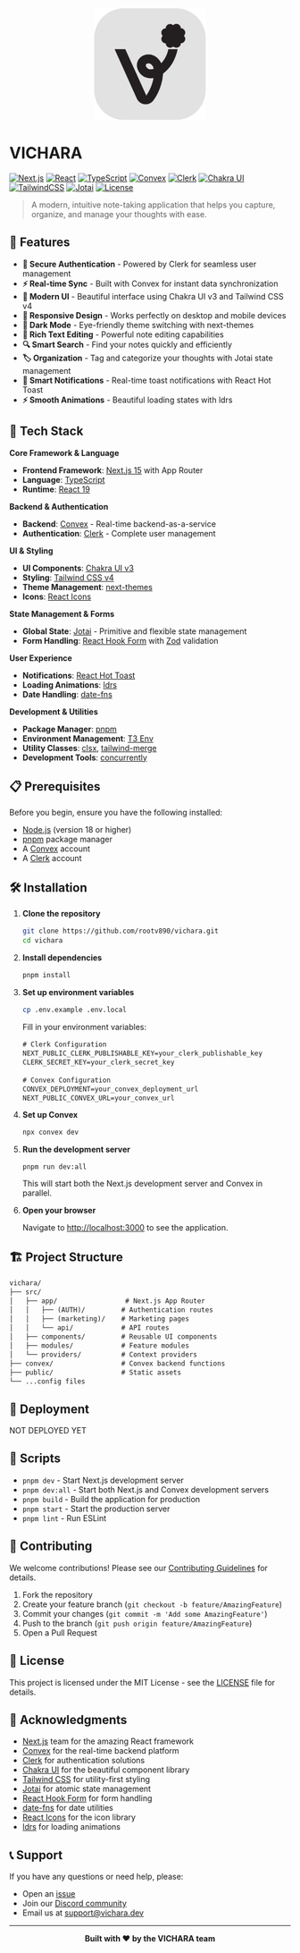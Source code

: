 <div align="center">
  <img src="./public/logo-light.svg" alt="VICHARA Logo" width="200" height="auto">
</div>

# VICHARA

[![Next.js](https://img.shields.io/badge/Next.js-15.4.6-black?style=for-the-badge&logo=next.js&logoColor=white)](https://nextjs.org/)
[![React](https://img.shields.io/badge/React-19.1.0-61DAFB?style=for-the-badge&logo=react&logoColor=black)](https://reactjs.org/)
[![TypeScript](https://img.shields.io/badge/TypeScript-5.x-3178C6?style=for-the-badge&logo=typescript&logoColor=white)](https://www.typescriptlang.org/)
[![Convex](https://img.shields.io/badge/Convex-1.25.4-FF6B6B?style=for-the-badge&logo=convex&logoColor=white)](https://convex.dev/)
[![Clerk](https://img.shields.io/badge/Clerk-6.30.2-6C5CE7?style=for-the-badge&logo=clerk&logoColor=white)](https://clerk.com/)
[![Chakra UI](https://img.shields.io/badge/Chakra_UI-3.24.2-319795?style=for-the-badge&logo=chakra-ui&logoColor=white)](https://chakra-ui.com/)
[![TailwindCSS](https://img.shields.io/badge/Tailwind_CSS-4.x-06B6D4?style=for-the-badge&logo=tailwindcss&logoColor=white)](https://tailwindcss.com/)
[![Jotai](https://img.shields.io/badge/Jotai-2.13.1-FF6B35?style=for-the-badge&logo=jotai&logoColor=white)](https://jotai.org/)
[![License](https://img.shields.io/badge/License-MIT-green?style=for-the-badge)](LICENSE)

> A modern, intuitive note-taking application that helps you capture, organize, and manage your thoughts with ease.

## 🌟 Features

- **🔐 Secure Authentication** - Powered by Clerk for seamless user management
- **⚡ Real-time Sync** - Built with Convex for instant data synchronization
- **🎨 Modern UI** - Beautiful interface using Chakra UI v3 and Tailwind CSS v4
- **📱 Responsive Design** - Works perfectly on desktop and mobile devices
- **🌙 Dark Mode** - Eye-friendly theme switching with next-themes
- **📝 Rich Text Editing** - Powerful note editing capabilities
- **🔍 Smart Search** - Find your notes quickly and efficiently
- **🏷️ Organization** - Tag and categorize your thoughts with Jotai state management
- **🔔 Smart Notifications** - Real-time toast notifications with React Hot Toast
- **⚡ Smooth Animations** - Beautiful loading states with ldrs

## 🚀 Tech Stack

**Core Framework & Language**

- **Frontend Framework**: [Next.js 15](https://nextjs.org/) with App Router
- **Language**: [TypeScript](https://www.typescriptlang.org/)
- **Runtime**: [React 19](https://reactjs.org/)

**Backend & Authentication**

- **Backend**: [Convex](https://convex.dev/) - Real-time backend-as-a-service
- **Authentication**: [Clerk](https://clerk.com/) - Complete user management

**UI & Styling**

- **UI Components**: [Chakra UI v3](https://chakra-ui.com/)
- **Styling**: [Tailwind CSS v4](https://tailwindcss.com/)
- **Theme Management**: [next-themes](https://github.com/pacocoursey/next-themes)
- **Icons**: [React Icons](https://react-icons.github.io/react-icons/)

**State Management & Forms**

- **Global State**: [Jotai](https://jotai.org/) - Primitive and flexible state management
- **Form Handling**: [React Hook Form](https://react-hook-form.com/) with [Zod](https://zod.dev/) validation

**User Experience**

- **Notifications**: [React Hot Toast](https://react-hot-toast.com/)
- **Loading Animations**: [ldrs](https://uiball.com/ldrs/)
- **Date Handling**: [date-fns](https://date-fns.org/)

**Development & Utilities**

- **Package Manager**: [pnpm](https://pnpm.io/)
- **Environment Management**: [T3 Env](https://env.t3.gg/)
- **Utility Classes**: [clsx](https://github.com/lukeed/clsx), [tailwind-merge](https://github.com/dcastil/tailwind-merge)
- **Development Tools**: [concurrently](https://github.com/open-cli-tools/concurrently)

## 📋 Prerequisites

Before you begin, ensure you have the following installed:

- [Node.js](https://nodejs.org/) (version 18 or higher)
- [pnpm](https://pnpm.io/) package manager
- A [Convex](https://convex.dev/) account
- A [Clerk](https://clerk.com/) account

## 🛠️ Installation

1. **Clone the repository**

   ```bash
   git clone https://github.com/rootv890/vichara.git
   cd vichara
   ```

2. **Install dependencies**

   ```bash
   pnpm install
   ```

3. **Set up environment variables**

   ```bash
   cp .env.example .env.local
   ```

   Fill in your environment variables:

   ```env
   # Clerk Configuration
   NEXT_PUBLIC_CLERK_PUBLISHABLE_KEY=your_clerk_publishable_key
   CLERK_SECRET_KEY=your_clerk_secret_key

   # Convex Configuration
   CONVEX_DEPLOYMENT=your_convex_deployment_url
   NEXT_PUBLIC_CONVEX_URL=your_convex_url
   ```

4. **Set up Convex**

   ```bash
   npx convex dev
   ```

5. **Run the development server**

   ```bash
   pnpm run dev:all
   ```

   This will start both the Next.js development server and Convex in parallel.

6. **Open your browser**

   Navigate to [http://localhost:3000](http://localhost:3000) to see the application.

## 🏗️ Project Structure

```
vichara/
├── src/
│   ├── app/                 # Next.js App Router
│   │   ├── (AUTH)/         # Authentication routes
│   │   ├── (marketing)/    # Marketing pages
│   │   └── api/            # API routes
│   ├── components/         # Reusable UI components
│   ├── modules/            # Feature modules
│   └── providers/          # Context providers
├── convex/                 # Convex backend functions
├── public/                 # Static assets
└── ...config files
```

## 🚀 Deployment

NOT DEPLOYED YET

## 🧪 Scripts

- `pnpm dev` - Start Next.js development server
- `pnpm dev:all` - Start both Next.js and Convex development servers
- `pnpm build` - Build the application for production
- `pnpm start` - Start the production server
- `pnpm lint` - Run ESLint

## 🤝 Contributing

We welcome contributions! Please see our [Contributing Guidelines](CONTRIBUTING.md) for details.

1. Fork the repository
2. Create your feature branch (`git checkout -b feature/AmazingFeature`)
3. Commit your changes (`git commit -m 'Add some AmazingFeature'`)
4. Push to the branch (`git push origin feature/AmazingFeature`)
5. Open a Pull Request

## 📄 License

This project is licensed under the MIT License - see the [LICENSE](LICENSE) file for details.

## 🙏 Acknowledgments

- [Next.js](https://nextjs.org/) team for the amazing React framework
- [Convex](https://convex.dev/) for the real-time backend platform
- [Clerk](https://clerk.com/) for authentication solutions
- [Chakra UI](https://chakra-ui.com/) for the beautiful component library
- [Tailwind CSS](https://tailwindcss.com/) for utility-first styling
- [Jotai](https://jotai.org/) for atomic state management
- [React Hook Form](https://react-hook-form.com/) for form handling
- [date-fns](https://date-fns.org/) for date utilities
- [React Icons](https://react-icons.github.io/react-icons/) for the icon library
- [ldrs](https://uiball.com/ldrs/) for loading animations

## 📞 Support

If you have any questions or need help, please:

- Open an [issue](https://github.com/rootv890/vichara/issues)
- Join our [Discord community](#)
- Email us at support@vichara.dev

---

<div align="center">
  <strong>Built with ❤️ by the VICHARA team</strong>
</div>
